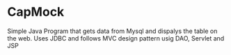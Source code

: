 # CapMock

Simple Java Program that gets data from Mysql and dispalys the table on the web.
Uses JDBC and follows MVC design pattern usig DAO, Servlet and JSP
